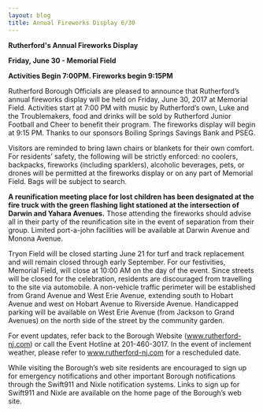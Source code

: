 ```yaml
---
layout: blog
title: Annual Fireworks Display 6/30
---
```


**Rutherford's Annual Fireworks Display**

**Friday, June 30 - Memorial Field**

**Activities Begin 7:00PM. Fireworks begin 9:15PM**

Rutherford Borough Officials are pleased to announce that Rutherford’s annual fireworks display will be held on Friday, June 30, 2017 at Memorial Field. Activities start at 7:00 PM with music by Rutherford’s own, Luke and the Troublemakers, food and drinks will be sold by Rutherford Junior Football and Cheer to benefit their program.  The fireworks display will begin at 9:15 PM.  Thanks to our sponsors Boiling Springs Savings Bank and PSEG.
 
Visitors are reminded to bring lawn chairs or blankets for their own comfort. For residents’ safety, the following will be strictly enforced: no coolers, backpacks, fireworks (including sparklers), alcoholic beverages, pets, or drones will be permitted at the fireworks display or on any part of Memorial Field.  Bags will be subject to search. 
 
**A reunification meeting place for lost children has been designated at the fire truck with the green flashing light stationed at the intersection of Darwin and Yahara Avenues.** Those attending the fireworks should advise all in their party of the reunification site in the event of separation from their group. Limited port-a-john facilities will be available at Darwin Avenue and Monona Avenue.
 
Tryon Field will be closed starting June 21 for turf and track replacement and will remain closed through early September.  For our festivities, Memorial Field, will close at 10:00 AM on the day of the event. Since streets will be closed for the celebration, residents are discouraged from travelling to the site via automobile.  A non-vehicle traffic perimeter will be established from Grand Avenue and West Erie Avenue, extending south to Hobart Avenue and west on Hobart Avenue to Riverside Avenue.  Handicapped parking will be available on West Erie Avenue (from Jackson to Grand Avenues) on the north side of the street by the community garden. 
 
For event updates, refer back to the Borough Website (www.rutherford-nj.com) or call the Event Hotline at 201-460-3017.  In the event of inclement weather, please refer to www.rutherford-nj.com for a rescheduled date. 

While visiting the Borough’s web site residents are encouraged to sign up for emergency notifications and other important Borough notifications through the Swift911 and Nixle notification systems. Links to sign up for Swift911 and Nixle are available on the home page of the Borough’s web site.
